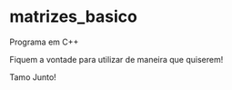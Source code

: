 # matrizes_basico
Programa em C++

Fiquem a vontade para utilizar de maneira que quiserem!

Tamo Junto!
